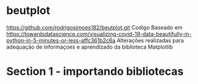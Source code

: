 # beutplot
https://github.com/rodrigosimoes182/beutplot.git
Codigo Baseado em https://towardsdatascience.com/visualizing-covid-19-data-beautifully-in-python-in-5-minutes-or-less-affc361b2c6a
Alterações realizadas para adequação de informaçoes e aprendizado da biblioteca Matplotlib
# Section 1 - importando bibliotecas 
